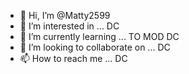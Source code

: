 - 👋 Hi, I’m @Matty2599
- 👀 I’m interested in ... DC
- 🌱 I’m currently learning ... TO MOD DC
- 💞️ I’m looking to collaborate on ... DC
- 📫 How to reach me ... DC

<!---
Matty2599/Matty2599 is a ✨ special ✨ repository because its `README.md` (this file) appears on your GitHub profile.
You can click the Preview link to take a look at your changes.
--->
